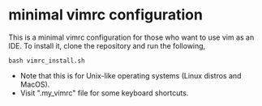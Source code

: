 # minimal vimrc configuration
This is a minimal vimrc configuration for those who want to use vim as an IDE.
To install it, clone the repository and run the following,

```
bash vimrc_install.sh
```

* Note that this is for Unix-like operating systems (Linux distros and MacOS).
* Visit ".my_vimrc" file for some keyboard shortcuts.
